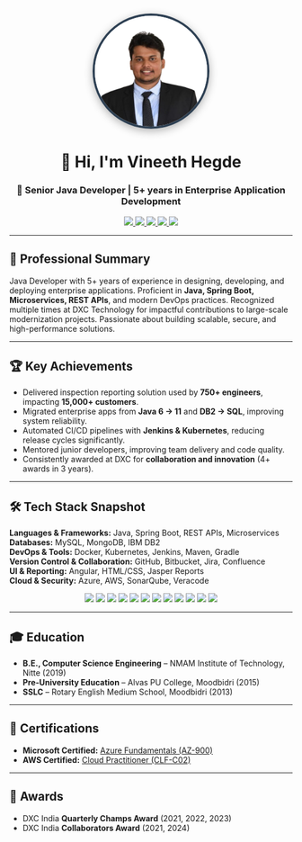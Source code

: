 <p align="center">
  <img src="Vineeth-Hegde.jpg" 
       alt="Vineeth Hegde" 
       width="200" 
       style="border-radius:50%; border: 4px solid #2e4053; box-shadow: 0px 4px 15px rgba(0,0,0,0.3);">
</p>

<h1 align="center">👋 Hi, I'm Vineeth Hegde</h1>
<h3 align="center">🚀 Senior Java Developer | 5+ years in Enterprise Application Development</h3>

<p align="center">
  <a href="https://www.linkedin.com/in/vineethhegde/">
    <img src="https://img.shields.io/badge/LinkedIn-0077B5?style=for-the-badge&logo=linkedin&logoColor=white"/>
  </a>
  <a href="https://github.com/vineeth-hegde">
    <img src="https://img.shields.io/badge/GitHub-100000?style=for-the-badge&logo=github&logoColor=white"/>
  </a>
  <a href="https://www.facebook.com/vineeth.hegde.75">
    <img src="https://img.shields.io/badge/Facebook-1877F2?style=for-the-badge&logo=facebook&logoColor=white"/>
  </a>
  <a href="https://www.instagram.com/vineeth__hegde/">
    <img src="https://img.shields.io/badge/Instagram-E4405F?style=for-the-badge&logo=instagram&logoColor=white"/>
  </a>
  <a href="https://x.com/vineethhegde68">
    <img src="https://img.shields.io/badge/Twitter-000000?style=for-the-badge&logo=x&logoColor=white"/>
  </a>
</p>

---

## 🌟 Professional Summary  
Java Developer with 5+ years of experience in designing, developing, and deploying enterprise applications. Proficient in **Java, Spring Boot, Microservices, REST APIs**, and modern DevOps practices. Recognized multiple times at DXC Technology for impactful contributions to large-scale modernization projects. Passionate about building scalable, secure, and high-performance solutions.  

---

## 🏆 Key Achievements  
- Delivered inspection reporting solution used by **750+ engineers**, impacting **15,000+ customers**.  
- Migrated enterprise apps from **Java 6 → 11** and **DB2 → SQL**, improving system reliability.  
- Automated CI/CD pipelines with **Jenkins & Kubernetes**, reducing release cycles significantly.  
- Mentored junior developers, improving team delivery and code quality.  
- Consistently awarded at DXC for **collaboration and innovation** (4+ awards in 3 years).  

---

## 🛠 Tech Stack Snapshot  

**Languages & Frameworks:** Java, Spring Boot, REST APIs, Microservices  
**Databases:** MySQL, MongoDB, IBM DB2  
**DevOps & Tools:** Docker, Kubernetes, Jenkins, Maven, Gradle  
**Version Control & Collaboration:** GitHub, Bitbucket, Jira, Confluence  
**UI & Reporting:** Angular, HTML/CSS, Jasper Reports  
**Cloud & Security:** Azure, AWS, SonarQube, Veracode  

<p align="center">
  <img src="https://img.shields.io/badge/Java-ED8B00?style=for-the-badge&logo=openjdk&logoColor=white"/>
  <img src="https://img.shields.io/badge/Spring_Boot-6DB33F?style=for-the-badge&logo=springboot&logoColor=white"/>
  <img src="https://img.shields.io/badge/Microservices-FF6F00?style=for-the-badge&logo=apache&logoColor=white"/>
  <img src="https://img.shields.io/badge/REST_API-02569B?style=for-the-badge&logo=postman&logoColor=white"/>
  <img src="https://img.shields.io/badge/MySQL-4479A1?style=for-the-badge&logo=mysql&logoColor=white"/>
  <img src="https://img.shields.io/badge/MongoDB-47A248?style=for-the-badge&logo=mongodb&logoColor=white"/>
  <img src="https://img.shields.io/badge/IBM_DB2-054ADA?style=for-the-badge&logo=ibm&logoColor=white"/>
  <img src="https://img.shields.io/badge/Docker-2496ED?style=for-the-badge&logo=docker&logoColor=white"/>
  <img src="https://img.shields.io/badge/Kubernetes-326CE5?style=for-the-badge&logo=kubernetes&logoColor=white"/>
  <img src="https://img.shields.io/badge/Jenkins-D24939?style=for-the-badge&logo=jenkins&logoColor=white"/>
  <img src="https://img.shields.io/badge/Azure-0078D4?style=for-the-badge&logo=microsoftazure&logoColor=white"/>
  <img src="https://img.shields.io/badge/AWS-232F3E?style=for-the-badge&logo=amazonaws&logoColor=white"/>
</p>  

---

## 🎓 Education  
- **B.E., Computer Science Engineering** – NMAM Institute of Technology, Nitte (2019)  
- **Pre-University Education** – Alvas PU College, Moodbidri (2015)  
- **SSLC** – Rotary English Medium School, Moodbidri (2013)  

---

## 📜 Certifications  
- **Microsoft Certified:** [Azure Fundamentals (AZ-900)](https://www.credly.com/earner/earned/badge/fafda2e1-12fd-4949-8c0f-f76b03c57c92)  
- **AWS Certified:** [Cloud Practitioner (CLF-C02)](https://www.credly.com/badges/52ffe432-de0a-46b9-86d2-ebc7e65fee01)  



---

## 🏅 Awards  
- DXC India **Quarterly Champs Award** (2021, 2022, 2023)  
- DXC India **Collaborators Award** (2021, 2024)  
